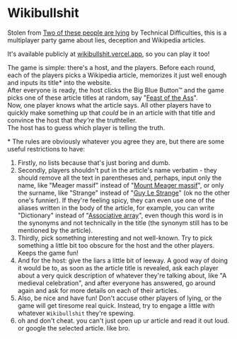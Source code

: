 # Wikibullshit
Stolen from [Two of these people are lying](https://www.youtube.com/playlist?list=PLfx61sxf1Yz2I-c7eMRk9wBUUDCJkU7H0) by Technical Difficulties, this is a multiplayer party game about lies, deception and Wikipedia articles.

It's available publicly at [wikibullshit.vercel.app](https://wikibullshit.vercel.app), so you can play it too!

The game is simple: there's a host, and the players. Before each round, each of the players picks a Wikipedia article, memorizes it just well enough and inputs its title\* into the website.  
After everyone is ready, the host clicks the Big Blue Button™ and the game picks one of these article titles at random, say "[Feast of the Ass](https://en.wikipedia.org/wiki/Feast_of_the_Ass)".  
Now, one player knows what the article says. All other players have to quickly make something up that *could* be in an article with that title and convince the host that *they're* the truthteller.  
The host has to guess which player is telling the truth.

\* The rules are obviously whatever you agree they are, but there are some useful restrictions to have:
1. Firstly, no lists because that's just boring and dumb.
1. Secondly, players shouldn't put in the article's name verbatim - they should remove all the text in parentheses and, perhaps, input only the name, like "Meager massif" instead of "[Mount Meager massif](https://en.wikipedia.org/wiki/Mount_Meager_massif)", or only the surname, like "Strange" instead of "[Guy Le Strange](https://en.wikipedia.org/wiki/Guy_Le_Strange)" (ok no the other one's funnier). If they're feeling spicy, they can even use one of the aliases written in the body of the article, for example, you can write "Dictionary" instead of "[Associative array](https://en.wikipedia.org/wiki/Associative_array)", even though this word is in the synonyms and not technically in the title (the synonym still has to be mentioned by the article).
1. Thirdly, pick something interesting and not well-known. Try to pick something a little bit too obscure for the host and the other players. Keeps the game fun!
1. And for the host: give the liars a little bit of leeway. A good way of doing it would be to, as soon as the article title is revealed, ask each player about a very quick description of whatever they're talking about, like "A medieval celebration", and after everyone has answered, go around again and ask for more details on each of their articles.
1. Also, be nice and have fun! Don't accuse other players of lying, or the game will get tiresome real quick. Instead, try to engage a little with whatever `Wikibullshit` they're spewing.
1. oh and don't cheat. you can't just open up ur article and read it out loud. or google the selected article. like bro.

